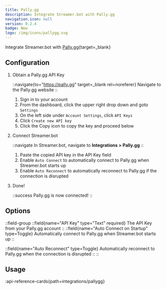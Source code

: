 ```yaml
---
title: Pally.gg
description: Integrate Streamer.bot with Pally.gg
navigation.icon: null
version: 0.2.4
badge: New
logo: /img/icons/pallygg.svg
---
```


Integrate Streamer.bot with [Pally.gg](https://pally.gg){target=_blank}

## Configuration

1. Obtain a Pally.gg API Key

    ::navigate{to="https://pally.gg" target=_blank rel=noreferer}
    Navigate to the Pally.gg website
    ::

    1. Sign in to your account
    2. From the dashboard, click the upper right drop down and goto `Settings`
    3. On the left side under `Account Settings`, click `API Keys`
    4. Click `Create new API key`
    5. Click the Copy icon to copy the key and proceed below

2. Connect Streamer.bot

    ::navigate
    In Streamer.bot, navigate to **Integrations > Pally.gg**
    ::

    1. Paste the copied API key in the API Key field
    2. Enable `Auto Connect` to automatically connect to Pally.gg when Streamer.bot starts up
    3. Enable `Auto Reconnect` to automatically reconnect to Pally.gg if the connection is disrupted

3. Done!

    ::success
    Pally.gg is now connected!
    ::

## Options
::field-group
  ::field{name="API Key" type="Text" required}
  The API Key from your Pally.gg account
  ::
   ::field{name="Auto Connect on Startup" type=Toggle}
  Automatically connect to Pally.gg when Streamer.bot starts up
  ::

  ::field{name="Auto Reconnect" type=Toggle}
  Automatically reconnect to Pally.gg when the connection is disrupted
  ::
::

## Usage
:api-reference-cards{path=integrations/pallygg}